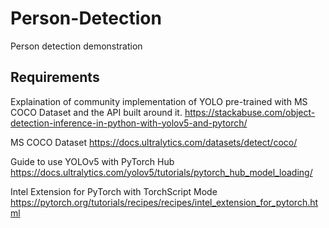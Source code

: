 # Person-Detection
Person detection demonstration


## Requirements 

Explaination of community implementation of YOLO pre-trained with MS COCO Dataset and the API built around it.
https://stackabuse.com/object-detection-inference-in-python-with-yolov5-and-pytorch/

MS COCO Dataset 
https://docs.ultralytics.com/datasets/detect/coco/

Guide to use YOLOv5 with PyTorch Hub 
https://docs.ultralytics.com/yolov5/tutorials/pytorch_hub_model_loading/

Intel Extension for PyTorch with TorchScript Mode
https://pytorch.org/tutorials/recipes/recipes/intel_extension_for_pytorch.html


